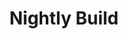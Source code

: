 ---
layout: post
title: Nightly Build
excerpt: Get the latest source
image: /images/nightlybuild.png
web-url: /donwloads.html
category: sidebar
---